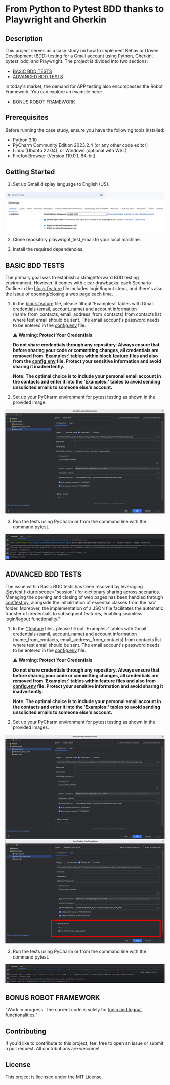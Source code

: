 # From Python to Pytest BDD thanks to Playwright and Gherkin

## Description

This project serves as a case study on how to implement Behavior Driven Development (BDD) testing for a Gmail account 
using Python, Gherkin, pytest_bdd, and Playwright. The project is divided into two sections:
- [BASIC BDD TESTS](#basic-bdd-tests) 
- [ADVANCED BDD TESTS](#advanced-bdd-tests)

In today's market, the demand for APP testing also encompasses the Robot Framework. You can explore an example here:
- [BONUS ROBOT FRAMEWORK](#bonus-robot-framework)


## Prerequisites

Before running the case study, ensure you have the following tools installed:

- Python 3.10
- PyCharm Community Edition 2023.2.4 (or any other code editor)
- Linux (Ubuntu 22.04), or Windows (optional with WSL)
- Firefox Browser (Version 119.0.1, 64-bit)

## Getting Started

1. Set up Gmail display language to English (US).

![Gmail Display Language Configuration](/files/gmail_setup/gmail_display_language.png)

2. Clone repository playwright_test_email to your local machine.

3. Install the required dependencies.

## BASIC BDD TESTS

The primary goal was to establish a straightforward BDD testing environment. 
However, it comes with clear drawbacks: each Scenario Outline in 
the [block.feature](/basic_bdd_tests/email_tests/features/block.feature) file includes login/logout steps, and there's 
also the issue of opening/closing a web page each time.

1. In the [block.feature](/basic_bdd_tests/email_tests/features/block.feature) file, please fill out 'Examples:' tables 
   with Gmail credentials (email, account_name) and account information (name_from_contacts, 
   email_address_from_contacts) from contacts list where test email should be sent. The email account's password 
   needs to be entered in the [config.env](/config.env) file.

   ⚠️ **Warning: Protect Your Credentials**

   **Do not share credentials through any repository. Always ensure that before sharing your code or committing changes, 
   all credentials are removed from 'Examples:' tables within [block.feature](/basic_bdd_tests/email_tests/features/block.feature) 
   files and also from the [config.env](/config.env) file. 
   Protect your sensitive information and avoid sharing it inadvertently.**

   
   **Note: The optimal choice is to include your personal email account in the contacts and enter it into the 'Examples:' 
   tables to avoid sending unsolicited emails to someone else's account.**

2. Set up your PyCharm environment for pytest testing as shown in the provided image.

![PyCharm Configuration](/files/pycharm_setup/basic_bdd_setup.png)

3. Run the tests using PyCharm or from the command line with the command pytest.

![Terminal commands](/files/terminal_commands/terminal_commands_basic_bdd_setup.png)

## ADVANCED BDD TESTS

The issue within Basic BDD tests has been resolved by leveraging @pytest.fixture(scope="session") for dictionary sharing
across scenarios. Managing the opening and closing of web pages has been handled through [conftest.py](/advanced_bdd_tests/email_tests/conftest.py), 
alongside the initialization of essential classes from the 'src' folder. Moreover, the implementation of a JSON file 
facilitates the automatic transfer of credentials to subsequent features, enabling seamless login/logout functionality."

1. In the [*.feature](/advanced_bdd_tests/email_tests/features) files, please fill out 'Examples:' tables with Gmail 
   credentials (eamil, account_name) and account information (name_from_contacts, email_address_from_contacts)
   from contacts list where test email should be sent.  The email account's password 
   needs to be entered in the [config.env](/config.env) file.

   ⚠️ **Warning: Protect Your Credentials**

   **Do not share credentials through any repository. Always ensure that before sharing your code or committing changes, 
   all credentials are removed from 'Examples:' tables within feature files and also from [config.env](/config.env) file.
   Protect your sensitive information and avoid sharing it inadvertently.**
 
   **Note: The optimal choice is to include your personal email account in the contacts and enter it into the 'Examples:' 
   tables to avoid sending unsolicited emails to someone else's account.**

2. Set up your PyCharm environment for pytest testing as shown in the provided images.

![PyCharm Configuration](/files/pycharm_setup/pycharm_advanced_bdd_setup1.png)
![PyCharm Configuration](/files/pycharm_setup/pycharm_advanced_bdd_setup2.png)

3. Run the tests using PyCharm or from the command line with the command pytest.

![Terminal commands](/files/terminal_commands/terminal_commands_advanced_bdd_setup.png)

## BONUS ROBOT FRAMEWORK

"Work in progress. The current code is solely for [login and logout](/robot_framework/block.robot) functionalities."

## Contributing
If you'd like to contribute to this project, feel free to open an issue or submit a pull request. 
All contributions are welcome!

## License
This project is licensed under the MIT License.
